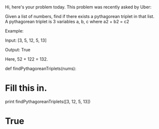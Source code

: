 Hi, here's your problem today. This problem was recently asked by Uber:

Given a list of numbers, find if there exists a pythagorean triplet in 
that list. A pythagorean triplet is 3 variables a, b, c where a2 + b2 = c2

Example:

Input: [3, 5, 12, 5, 13]

Output: True

Here, 52 + 122 = 132.

def findPythagoreanTriplets(nums):

# Fill this in.

print findPythagoreanTriplets([3, 12, 5, 13])

# True
